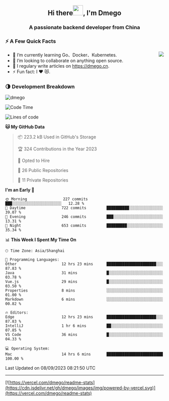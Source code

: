 <h2 align="center">Hi there<img src="https://cdn.jsdelivr.net/gh/dmego/images/img/Hi.gif" height="32" />, I'm Dmego </h2>
<h3 align="center">A passionate backend developer from China</h3>

### ⚡️ A Few Quick Facts

<img align="right" src="https://readme-stats-dmego.vercel.app/api?username=dmego&show_icons=true&icon_color=1573B3&hide_title=true&text_color=718096&bg_color=00000000&hide_border=true"/>

<ul>
    <li> 🌱 I’m currently learning Go、Docker、Kubernetes.</li>
    <li> 👯 I’m looking to collaborate on anything open source.</li>
    <li> 📝 I regulary write articles on <a href="https://dmego.cn">https://dmego.cn</a>.</li>
    <li> ⚡ Fun fact: I ❤️ 😻.</li>
</ul>

### 🌗 Development Breakdown

<img src="https://komarev.com/ghpvc/?username=dmego" alt="dmego" />

<!--START_SECTION:waka-->
![Code Time](http://img.shields.io/badge/Code%20Time-2%2C215%20hrs%2033%20mins-blue)

![Lines of code](https://img.shields.io/badge/From%20Hello%20World%20I%27ve%20Written-480.9%20thousand%20lines%20of%20code-blue)

**🐱 My GitHub Data** 

> 📦 223.2 kB Used in GitHub's Storage 
 > 
> 🏆 324 Contributions in the Year 2023
 > 
> 💼 Opted to Hire
 > 
> 📜 26 Public Repositories 
 > 
> 🔑 11 Private Repositories 
 > 
**I'm an Early 🐤** 

```text
🌞 Morning                227 commits         ███░░░░░░░░░░░░░░░░░░░░░░   12.28 % 
🌆 Daytime                722 commits         ██████████░░░░░░░░░░░░░░░   39.07 % 
🌃 Evening                246 commits         ███░░░░░░░░░░░░░░░░░░░░░░   13.31 % 
🌙 Night                  653 commits         █████████░░░░░░░░░░░░░░░░   35.34 % 
```


📊 **This Week I Spent My Time On** 

```text
🕑︎ Time Zone: Asia/Shanghai

💬 Programming Languages: 
Other                    12 hrs 23 mins      ██████████████████████░░░   87.83 % 
Java                     31 mins             █░░░░░░░░░░░░░░░░░░░░░░░░   03.78 % 
Vue.js                   29 mins             █░░░░░░░░░░░░░░░░░░░░░░░░   03.50 % 
Properties               8 mins              ░░░░░░░░░░░░░░░░░░░░░░░░░   01.00 % 
Markdown                 6 mins              ░░░░░░░░░░░░░░░░░░░░░░░░░   00.82 % 

🔥 Editors: 
Edge                     12 hrs 23 mins      ██████████████████████░░░   87.83 % 
IntelliJ                 1 hr 6 mins         ██░░░░░░░░░░░░░░░░░░░░░░░   07.85 % 
VS Code                  36 mins             █░░░░░░░░░░░░░░░░░░░░░░░░   04.33 % 

💻 Operating System: 
Mac                      14 hrs 6 mins       █████████████████████████   100.00 % 
```


 Last Updated on 08/09/2023 08:21:50 UTC
<!--END_SECTION:waka-->

---

[![https://vercel.com/dmego/readme-stats](https://cdn.jsdelivr.net/gh/dmego/images/img/powered-by-vercel.svg)](https://vercel.com/dmego/readme-stats)

